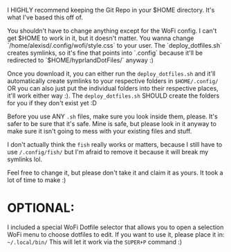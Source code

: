 I HIGHLY recommend keeping the Git Repo in your $HOME directory. It's what I've based this off of.

You shouldn't have to change anything except for the WoFi config. I can't get $HOME to work in it, but it doesn't matter. You wanna change `/home/alexisd/.config/wofi/style.css` to your user. The `deploy_dotfiles.sh` creates symlinks, so it's fine that points into `.config` because it'll be redirected to `$HOME/hyprlandDotFiles/` anyway :)

Once you download it, you can either run the `deploy_dotfiles.sh` and it'll automatically create symlinks to your respective folders in `$HOME/.config/` OR you can also just put the individual folders into their respective places, it'll work either way :). The `deploy_dotfiles.sh` SHOULD create the folders for you if they don't exist yet :D

Before you use ANY `.sh` files, make sure you look inside them, please. It's safer to be sure that it's safe. Mine is safe, but please look in it anyway to make sure it isn't going to mess with your existing files and stuff.

I don't actually think the `fish` really works or matters, because I still have to use `/.config/fish/` but I'm afraid to remove it because it will break my symlinks lol.

Feel free to change it, but please don't take it and claim it as yours. It took a lot of time to make :)


# OPTIONAL:
I included a special WoFi Dotfile selector that allows you to open a selection WoFi menu to choose dotfiles to edit. If you want to use it, please place it in:
`~/.local/bin/`
This will let it work via the `SUPER+P` command :)
